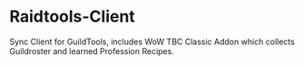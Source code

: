 # Raidtools-Client

Sync Client for GuildTools, includes WoW TBC Classic Addon which collects Guildroster and learned Profession Recipes.
